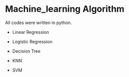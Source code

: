 # Machine_learning Algorithm
All codes were written in python.
- Linear Regression

- Logistic Regression

- Decision Tree

- KNN

- SVM
